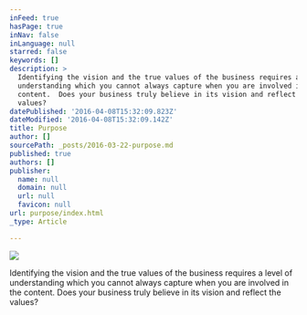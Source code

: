 ```yaml
---
inFeed: true
hasPage: true
inNav: false
inLanguage: null
starred: false
keywords: []
description: >
  Identifying the vision and the true values of the business requires a level of
  understanding which you cannot always capture when you are involved in the
  content.  Does your business truly believe in its vision and reflect the
  values?
datePublished: '2016-04-08T15:32:09.823Z'
dateModified: '2016-04-08T15:32:09.142Z'
title: Purpose
author: []
sourcePath: _posts/2016-03-22-purpose.md
published: true
authors: []
publisher:
  name: null
  domain: null
  url: null
  favicon: null
url: purpose/index.html
_type: Article

---
```

![](https://the-grid-user-content.s3-us-west-2.amazonaws.com/4071fc19-c6f2-4ee9-9bb3-4dc5afe61ade.gif)

Identifying the vision and the true values of the business requires a level of understanding which you cannot always capture when you are involved in the content. Does your business truly believe in its vision and reflect the values?
